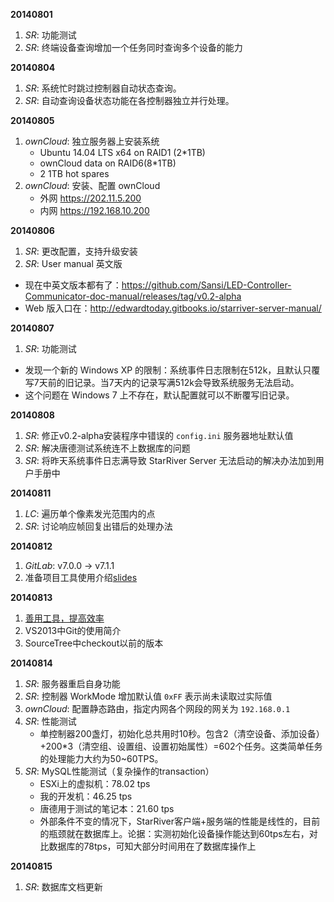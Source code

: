 **20140801**

1. *SR*: 功能测试
2. *SR*: 终端设备查询增加一个任务同时查询多个设备的能力


**20140804**

1. *SR*: 系统忙时跳过控制器自动状态查询。
2. *SR*: 自动查询设备状态功能在各控制器独立并行处理。

**20140805**

1. *ownCloud*: 独立服务器上安装系统
	- Ubuntu 14.04 LTS x64 on RAID1 (2*1TB)
	- ownCloud data on RAID6(8*1TB)
	- 2 1TB hot spares
2. *ownCloud*: 安装、配置 ownCloud
	- 外网 https://202.11.5.200
	- 内网 https://192.168.10.200

**20140806**

1. *SR*: 更改配置，支持升级安装
2. *SR*: User manual 英文版
  - 现在中英文版本都有了：https://github.com/Sansi/LED-Controller-Communicator-doc-manual/releases/tag/v0.2-alpha
  - Web 版入口在：http://edwardtoday.gitbooks.io/starriver-server-manual/

**20140807**

1. *SR*: 功能测试
  - 发现一个新的 Windows XP 的限制：系统事件日志限制在512k，且默认只覆写7天前的旧记录。当7天内的记录写满512k会导致系统服务无法启动。
  - 这个问题在 Windows 7 上不存在，默认配置就可以不断覆写旧记录。

**20140808**

1. *SR*: 修正v0.2-alpha安装程序中错误的 `config.ini` 服务器地址默认值
2. *SR*: 解决唐德测试系统连不上数据库的问题
3. *SR*: 将昨天系统事件日志满导致 StarRiver Server 无法启动的解决办法加到用户手册中

**20140811**

1. *LC*: 遍历单个像素发光范围内的点
2. *SR*: 讨论响应帧回复出错后的处理办法

**20140812**

1. *GitLab*: v7.0.0 -> v7.1.1
2. 准备项目工具使用介绍[slides](http://www.qingpei.me/talks/project-tools/)

**20140813**

1. [善用工具，提高效率](http://www.qingpei.me/talks/project-tools/)
2. VS2013中Git的使用简介
3. SourceTree中checkout以前的版本

**20140814**

1. *SR*: 服务器重启自身功能
2. *SR*: 控制器 WorkMode 增加默认值 `0xFF` 表示尚未读取过实际值
3. *ownCloud*: 配置静态路由，指定内网各个网段的网关为 `192.168.0.1`
4. *SR*: 性能测试
	- 单控制器200盏灯，初始化总共用时10秒。包含2（清空设备、添加设备）+200*3（清空组、设置组、设置初始属性）=602个任务。这类简单任务的处理能力大约为50~60TPS。
5. *SR*: MySQL性能测试（复杂操作的transaction）
	- ESXi上的虚拟机：78.02 tps
	- 我的开发机：46.25 tps
	- 唐德用于测试的笔记本：21.60 tps
	- 外部条件不变的情况下，StarRiver客户端+服务端的性能是线性的，目前的瓶颈就在数据库上。论据：实测初始化设备操作能达到60tps左右，对比数据库的78tps，可知大部分时间用在了数据库操作上

**20140815**

1. *SR*: 数据库文档更新

